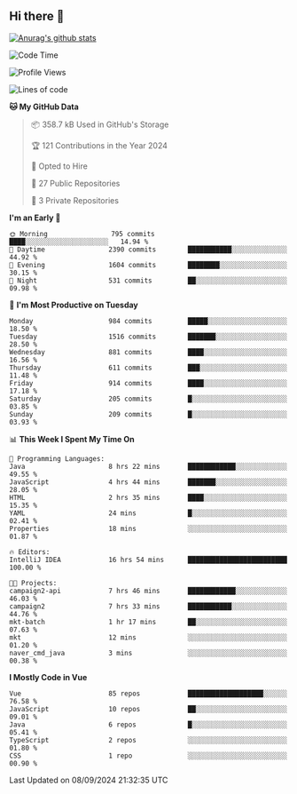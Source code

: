 ## Hi there 👋

[![Anurag's github stats](https://github-readme-stats.vercel.app/api?username=Songwonseok)](https://github.com/anuraghazra/github-readme-stats)



<!--START_SECTION:waka-->
![Code Time](http://img.shields.io/badge/Code%20Time-3%2C040%20hrs-blue)

![Profile Views](http://img.shields.io/badge/Profile%20Views-0-blue)

![Lines of code](https://img.shields.io/badge/From%20Hello%20World%20I%27ve%20Written-34.8%20million%20lines%20of%20code-blue)

**🐱 My GitHub Data** 

> 📦 358.7 kB Used in GitHub's Storage 
 > 
> 🏆 121 Contributions in the Year 2024
 > 
> 💼 Opted to Hire
 > 
> 📜 27 Public Repositories 
 > 
> 🔑 3 Private Repositories 
 > 
**I'm an Early 🐤** 

```text
🌞 Morning                795 commits         ████░░░░░░░░░░░░░░░░░░░░░   14.94 % 
🌆 Daytime                2390 commits        ███████████░░░░░░░░░░░░░░   44.92 % 
🌃 Evening                1604 commits        ████████░░░░░░░░░░░░░░░░░   30.15 % 
🌙 Night                  531 commits         ██░░░░░░░░░░░░░░░░░░░░░░░   09.98 % 
```
📅 **I'm Most Productive on Tuesday** 

```text
Monday                   984 commits         █████░░░░░░░░░░░░░░░░░░░░   18.50 % 
Tuesday                  1516 commits        ███████░░░░░░░░░░░░░░░░░░   28.50 % 
Wednesday                881 commits         ████░░░░░░░░░░░░░░░░░░░░░   16.56 % 
Thursday                 611 commits         ███░░░░░░░░░░░░░░░░░░░░░░   11.48 % 
Friday                   914 commits         ████░░░░░░░░░░░░░░░░░░░░░   17.18 % 
Saturday                 205 commits         █░░░░░░░░░░░░░░░░░░░░░░░░   03.85 % 
Sunday                   209 commits         █░░░░░░░░░░░░░░░░░░░░░░░░   03.93 % 
```


📊 **This Week I Spent My Time On** 

```text
💬 Programming Languages: 
Java                     8 hrs 22 mins       ████████████░░░░░░░░░░░░░   49.55 % 
JavaScript               4 hrs 44 mins       ███████░░░░░░░░░░░░░░░░░░   28.05 % 
HTML                     2 hrs 35 mins       ████░░░░░░░░░░░░░░░░░░░░░   15.35 % 
YAML                     24 mins             █░░░░░░░░░░░░░░░░░░░░░░░░   02.41 % 
Properties               18 mins             ░░░░░░░░░░░░░░░░░░░░░░░░░   01.87 % 

🔥 Editors: 
IntelliJ IDEA            16 hrs 54 mins      █████████████████████████   100.00 % 

🐱‍💻 Projects: 
campaign2-api            7 hrs 46 mins       ████████████░░░░░░░░░░░░░   46.03 % 
campaign2                7 hrs 33 mins       ███████████░░░░░░░░░░░░░░   44.76 % 
mkt-batch                1 hr 17 mins        ██░░░░░░░░░░░░░░░░░░░░░░░   07.63 % 
mkt                      12 mins             ░░░░░░░░░░░░░░░░░░░░░░░░░   01.20 % 
naver_cmd_java           3 mins              ░░░░░░░░░░░░░░░░░░░░░░░░░   00.38 % 
```

**I Mostly Code in Vue** 

```text
Vue                      85 repos            ███████████████████░░░░░░   76.58 % 
JavaScript               10 repos            ██░░░░░░░░░░░░░░░░░░░░░░░   09.01 % 
Java                     6 repos             █░░░░░░░░░░░░░░░░░░░░░░░░   05.41 % 
TypeScript               2 repos             ░░░░░░░░░░░░░░░░░░░░░░░░░   01.80 % 
CSS                      1 repo              ░░░░░░░░░░░░░░░░░░░░░░░░░   00.90 % 
```




 Last Updated on 08/09/2024 21:32:35 UTC
<!--END_SECTION:waka-->
